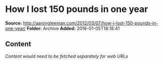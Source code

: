 # How I lost 150 pounds in one year

**Source:** http://aarongleeman.com/2012/03/07/how-i-lost-150-pounds-in-one-year/
**Folder:** Archive
**Added:** 2016-01-05T18:18:41




## Content
*Content would need to be fetched separately for web URLs*
